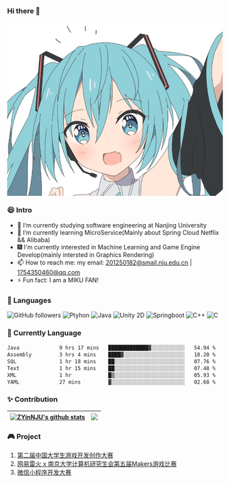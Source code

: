 ### Hi there 👋

<!--
**Martin7-1/Martin7-1** is a ✨ _special_ ✨ repository because its `README.md` (this file) appears on your GitHub profile.
-->

<div align="center">
<img hight="300" width="700" alt="JPG" align="center" src="https://github.com/Martin7-1/Martin7-1/blob/main/assets/miku.jpg">
</div>

### 😆 Intro

* 🔭 I‘m currently studying software engineering at Nanjing University
* 🌱 I’m currently learning MicroService(Mainly about Spring Cloud Netflix && Alibaba)
* 🎆 I'm currently interested in Machine Learning and Game Engine Develop(mainly intersted in Graphics Rendering)
* 📫 How to reach me: my email: 201250182@smail.nju.edu.cn | 1754350460@qq.com
* ⚡ Fun fact: I am a MIKU FAN!


### 💬 Languages

![GitHub followers](https://img.shields.io/github/followers/Martin7-1?style=social) ![Ptyhon](https://img.shields.io/badge/python-3.9-orange) ![Java](https://img.shields.io/badge/java-1.8-red) ![Unity 2D](https://img.shields.io/badge/Unity2D-2020.3LTS-yellow) ![Springboot](https://img.shields.io/badge/Springboot-2.6+-brightgreen) ![C++](https://img.shields.io/badge/C++-gcc9.0+-blue) ![C](https://img.shields.io/badge/C-gcc9.0+-blue)

### 🧸 Currently Language

<!--START_SECTION:waka-->

```text
Java             9 hrs 17 mins   █████████████▓░░░░░░░░░░░   54.94 %
Assembly         3 hrs 4 mins    ████▓░░░░░░░░░░░░░░░░░░░░   18.20 %
SQL              1 hr 18 mins    ██░░░░░░░░░░░░░░░░░░░░░░░   07.76 %
Text             1 hr 15 mins    ██░░░░░░░░░░░░░░░░░░░░░░░   07.48 %
XML              1 hr            █▒░░░░░░░░░░░░░░░░░░░░░░░   05.93 %
YAML             27 mins         ▓░░░░░░░░░░░░░░░░░░░░░░░░   02.68 %
```

<!--END_SECTION:waka-->

### ✨ Contribution

| <a href="https://github.com/anuraghazra/github-readme-stats"><img align="center" src="https://github-readme-stats.vercel.app/api?username=Martin7-1&count_private=true&count_private=true&theme=tokyonight&include_all_commits=true&hide_border=true" alt="ZYinNJU's github stats" /></a> | <a href="https://github.com/anuraghazra/github-readme-stats"><img align="center" src="https://github-readme-stats.vercel.app/api/top-langs/?username=Martin7-1&layout=compact&theme=tokyonight&hide_border=true" /></a> |
| ------------- | ------------- |

### 🎮 Project

1. [第二届中国大学生游戏开发创作大赛](https://www.bilibili.com/video/BV1uB4y1U7cs?spm_id_from=333.999.0.0)
2. [网易雷火 x 南京大学计算机研究生会第五届Makers游戏比赛](https://www.bilibili.com/video/BV1hq4y1u71m?spm_id_from=333.999.0.0)
3. [微信小程序开发大赛](https://www.bilibili.com/video/BV1xN4y1g7AS?spm_id_from=333.999.0.0&vd_source=ebbb8f26287895ee10e68ba66dded3d9)

